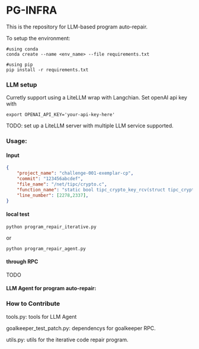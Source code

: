 # PG-INFRA

This is the repository for LLM-based program auto-repair.

To setup the environment:
```shell
#using conda
conda create --name <env_name> --file requirements.txt
```

```shell
#using pip
pip install -r requirements.txt
```

### LLM setup

Curretly support using a LiteLLM wrap with Langchian. Set openAI api key with
```shell
export OPENAI_API_KEY='your-api-key-here'
```
TODO: set up a LiteLLM server with multiple LLM service supported.


### Usage:

#### Input

```json
{
    "project_name": "challenge-001-exemplar-cp",
    "commit": "123456abcdef",
    "file_name": "/net/tipc/crypto.c",
    "function_name": "static bool tipc_crypto_key_rcv(struct tipc_crypto *rx, struct tipc_msg *hdr)",
    "line_number": [2278,2337],
}

```


#### local test

```shell
python program_repair_iterative.py 
```
or 
```shell
python program_repair_agent.py
```

#### through RPC

TODO


#### LLM Agent for program auto-repair: 




### How to Contribute

tools.py: tools for LLM Agent

goalkeeper_test_patch.py: dependencys for goalkeeper RPC.

utils.py: utils for the iterative code repair program.




